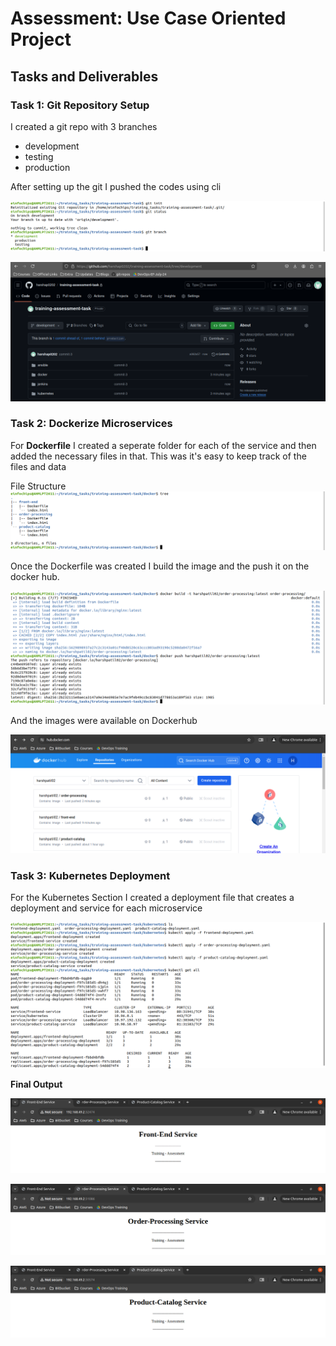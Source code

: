# Assessment: Use Case Oriented Project


## Tasks and Deliverables

### Task 1: Git Repository Setup

I created a git repo with 3 branches 
 - development
 - testing 
 - production

After setting up the git I pushed the codes using cli

![alt text](<img/Screenshot from 2024-08-02 16-43-20.png>) 

![alt text](<img/Screenshot from 2024-08-02 16-45-46.png>)

### Task 2: Dockerize Microservices

For **Dockerfile** I created a seperate folder for each of the service and then added the necessary files in that. This was it's easy to keep track of the files and data

File Structure
![alt text](<img/Screenshot from 2024-08-02 16-46-29.png>)

Once the Dockerfile was created I build the image and the push it on the docker hub.

![alt text](<img/Screenshot from 2024-08-02 16-48-42.png>)

And the images were available on Dockerhub

![alt text](<img/Screenshot from 2024-08-02 16-50-55.png>)

### Task 3: Kubernetes Deployment

For the Kubernetes Section I created a deployment file that creates a deployment and service for each microservice

![alt text](<img/Screenshot from 2024-08-02 17-39-10.png>)

**Final Output**

![alt text](<img/Screenshot from 2024-08-02 17-17-49.png>) 

![alt text](<img/Screenshot from 2024-08-02 17-18-30.png>) 

![alt text](<img/Screenshot from 2024-08-02 17-18-35.png>)